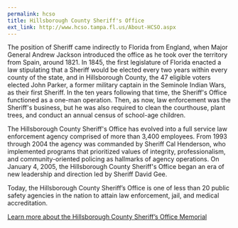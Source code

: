 ```yaml
---
permalink: hcso
title: Hillsborough County Sheriff's Office
ext_link: http://www.hcso.tampa.fl.us/About-HCSO.aspx
---
```


The position of Sheriff came indirectly to Florida from England, when Major General Andrew Jackson introduced the office as he took over the territory from Spain, around 1821. In 1845, the first legislature of Florida enacted a law stipulating that a Sheriff would be elected every two years within every county of the state, and in Hillsborough County, the 47 eligible voters elected John Parker, a former military captain in the Seminole Indian Wars, as their first Sheriff. In the ten years following that time, the Sheriff's Office functioned as a one-man operation. Then, as now, law enforcement was the Sheriff's business, but he was also required to clean the courthouse, plant trees, and conduct an annual census of school-age children.

The Hillsborough County Sheriff's Office has evolved into a full service law enforcement agency comprised of more than 3,400 employees. From 1993 through 2004 the agency was commanded by Sheriff Cal Henderson, who implemented programs that prioritized values of integrity, professionalism, and community-oriented policing as hallmarks of agency operations. On January 4, 2005, the Hillsborough County Sheriff's Office began an era of new leadership and direction led by Sheriff David Gee.

Today, the Hillsborough County Sheriff’s Office is one of less than 20 public safety agencies in the nation to attain law enforcement, jail, and medical accreditation.

[Learn more about the Hillsborough County Sheriff’s Office Memorial](http://www.hcso.tampa.fl.us/About-HCSO/Memorial.aspx)
